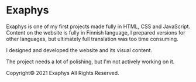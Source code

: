 # Exaphys

Exaphys is one of my first projects made fully in HTML, CSS and JavaScript. Content on the website is fully in Finnish language, I prepared versions for other languages, but ultimately full translation was too time consuming.

I designed and developed the website and its visual content.

The project needs a lot of polishing, but I'm not actively working on it.

Copyright© 2021 Exaphys All Rights Reserved.
